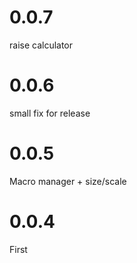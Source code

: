 # 0.0.7
raise calculator

# 0.0.6
small fix for release

# 0.0.5
Macro manager + size/scale

# 0.0.4
First